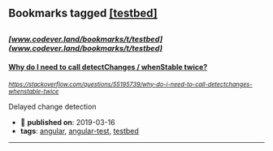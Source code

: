 ## Bookmarks tagged [[testbed]](https://www.codever.land/search?q=[testbed])

_<sup><sup>[www.codever.land/bookmarks/t/testbed](www.codever.land/bookmarks/t/testbed)</sup></sup>_
---
#### [Why do I need to call detectChanges / whenStable twice?](https://stackoverflow.com/questions/55195739/why-do-i-need-to-call-detectchanges-whenstable-twice)
_<sup>https://stackoverflow.com/questions/55195739/why-do-i-need-to-call-detectchanges-whenstable-twice</sup>_

Delayed change detection
* :calendar: **published on**: 2019-03-16
* **tags**: [angular](../tagged/angular.md), [angular-test](../tagged/angular-test.md), [testbed](../tagged/testbed.md)
---
